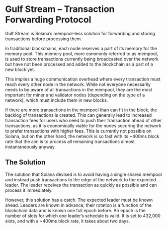 # Gulf Stream –⁠ Transaction Forwarding Protocol

Gulf Stream is Solana’s mempool-less solution for forwarding and storing transactions before processing them.

In traditional blockchains, each node reserves a part of its memory for the memory pool. This memory pool, more commonly referred to as mempool, is used to store transactions currently being broadcasted over the network but have not been processed and added to the blockchain as a part of a new block yet.

This implies a huge communication overhead where every transaction must reach every other node in the network. While not everyone necessarily needs to be aware of all transactions in the mempool, they are the most important for miner and validator nodes (depending on the type of a network), which must include them in new blocks.

If there are more transactions in the mempool than can fit in the block, the backlog of transactions is created. This can generally lead to increased transaction fees for users who need to push their transaction ahead of other transactions, as it is economically viable for the nodes securing the network to prefer transactions with higher fees. This is currently not possible on Solana, but on the other hand, the network is so fast with its ~400ms block rate that the aim is to process all remaining transactions almost instantaneously anyway.


## The Solution

The solution that Solana devised is to avoid having a single shared mempool and instead push transactions to the edge of the network to the expected leader. The leader receives the transaction as quickly as possible and can process it immediately.

However, this solution has a catch. The expected leader must be known ahead. Leaders are known in advance; their rotation is a function of the blockchain data and is known one full epoch before. An epoch is the number of slots for which one leader’s schedule is valid. It is set to 432,000 slots, and with a ~400ms block rate, it takes about two days.
